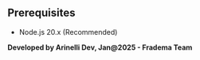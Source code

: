 ## Prerequisites

- Node.js 20.x (Recommended)

**Developed by Arinelli Dev, Jan@2025 - Fradema Team**
